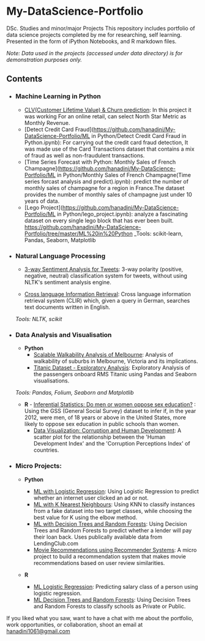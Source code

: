 # My-DataScience-Portfolio
DSc. Studies and minor/major Projects 
This repository includes portfolio of data science projects completed by me for researching, self learning. Presented in the form of iPython Notebooks, and R markdown files.


_Note: Data used in the projects (accessed under data directory) is for demonstration purposes only._

## Contents

- ### Machine Learning in Python

	- [CLV(Customer Lifetime Value) & Churn prediction](https://github.com/hanadini/My-DataScience-Portfolio): In this project it was working For an online retail, can select North Star Metric as Monthly Revenue.
	- [Detect Credit Card Fraud](https://github.com/hanadini/My-DataScience-Portfolio/ML in Python/Detect Credit Card Fraud in Python.ipynb): For carrying out the credit card fraud detection, It was made use of the Card Transactions dataset that contains a mix of fraud as well as non-fraudulent transactions.
	- [Time Series Forecast with Python: Monthly Sales of French Champagne](https://github.com/hanadini/My-DataScience-Portfolio/ML in Python/Monthly Sales of French Champagne(Time series forcast analysis and predict).ipynb): predict the number of monthly sales of champagne for a region in France.The dataset provides the number of monthly sales of champagne just under 10 years of data.
	- [Lego Project](https://github.com/hanadini/My-DataScience-Portfolio/ML in Python/lego_project.ipynb): analyze a fascinating dataset on every single lego block that has ever been built.
https://github.com/hanadini/My-DataScience-Portfolio/tree/master/ML%20in%20Python
	_Tools: scikit-learn, Pandas, Seaborn, Matplotlib 

- ### Natural Language Processing

	- [3-way Sentiment Analysis for Tweets](https://github.com/hanadini/MyPortfolio/.ipynb): 3-way polarity (positive, negative, neutral) classification system for tweets, without using NLTK's sentiment analysis engine.

	- [Cross language Information Retrieval](https://github.com/hanadini/MyPortfolio/.ipynb): Cross language information retrieval system (CLIR) which, given a query in German, searches text documents written in English.

	_Tools: NLTK, scikit_

- ### Data Analysis and Visualisation
	- __Python__
		- [Scalable Walkability Analysis of Melbourne](https://github.com/hanadini/MyPortfolio/.ipynb): Analysis of walkability of suburbs in Melbourne, Victoria and its implications.
		- [Titanic Dataset - Exploratory Analysis](https://github.com/hanadini/MyPortfolio/.ipynb): Exploratory Analysis of the passengers onboard RMS Titanic using Pandas and Seaborn visualisations.
				
	_Tools: Pandas, Folium, Seaborn and Matplotlib_

	- __R__ 
				- [Inferential Statistics: Do men or women oppose sex education?](https://github.com/hanadini/MyPortfolio/) : Using the GSS (General Social Survey) dataset to infer if, in the year 2012, were men, of 18 years or above in the United States, more likely to oppose sex education in public schools than women.
		- [Data Visualization: Corruption and Human Development](https://github.com/hanadini/MyPortfolio/): A scatter plot for the relationship between the 'Human Development Index' and the 'Corruption Perceptions Index' of countries.
		
	
- ### Micro Projects: 

	- __Python__
		- [ML with Logistic Regression](https://github.com/hanadini/MyPortfolio/n.ipynb): Using Logistic Regression to predict whether an internet user clicked an ad or not.
		- [ML with K Nearest Neighbours](https://github.com/hanadini/MyPortfolio/.ipynb): Using KNN to classify instances from a fake dataset into two target classes, while choosing the best value for K using the elbow method.
		- [ML with Decision Trees and Random Forests](https://github.com/hanadini/MyPortfolio/.ipynb): Using Decision Trees and Random Forests to predict whether a lender will pay their loan back. Uses publically available data from LendingClub.com
		- [Movie Recommendations using Recommender Systems](https://github.com/hanadini/MyPortfolio/.ipynb): A micro project to build a recommendation system that makes movie recommendations based on user review similarities. 

	- __R__
		- [ML Logistic Regression](https://github.com/hanadini/MyPortfolio/): Predicting salary class of a person using logistic regression.
		- [ML Decision Trees and Random Forests](https://github.com/hanadini/MyPortfolio/): Using Decision Trees and Random Forests to classify schools as Private or Public.

If you liked what you saw, want to have a chat with me about the portfolio, work opportunities, or collaboration, shoot an email at 
hanadini1061@gmail.com
